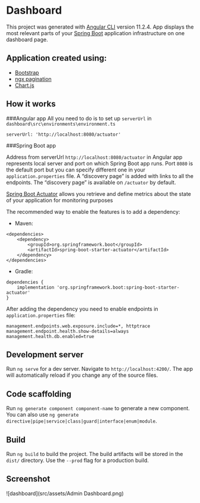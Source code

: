 # Dashboard

This project was generated with [Angular CLI](https://github.com/angular/angular-cli) version 11.2.4. 
App displays the most relevant parts of your [Spring Boot](http://projects.spring.io/spring-boot/) 
application infrastructure on one dashboard page.

## Application created using:

- [Bootstrap](https://ng-bootstrap.github.io/#/home)
- [ngx pagination](https://www.chartjs.org/)
- [Chart.js](https://projectlombok.org/download)

## How it works
###Angular app
All you need to do is to set up `serverUrl` in `dashboard\src\environments\environment.ts`

```shell
serverUrl: 'http://localhost:8080/actuator'
```

###Spring Boot app

Address from serverUrl `http://localhost:8080/actuator` in Angular app represents local server and port
on which Spring Boot app runs. Port `8080` is the default port but you can specify different one in your
`application.properties` file. A “discovery page” is added with links to all the endpoints. The “discovery page” 
is available on `/actuator` by default.

[Spring Boot Actuator](https://docs.spring.io/spring-boot/docs/current/reference/html/production-ready-features.html)
 allows you retrieve and define metrics about the state of your application for monitoring purposes
 
The recommended way to enable the features is to add a dependency:

* Maven:
```shell
<dependencies>
    <dependency>
        <groupId>org.springframework.boot</groupId>
        <artifactId>spring-boot-starter-actuator</artifactId>
    </dependency>
</dependencies>
```
* Gradle:
```shell
dependencies {
    implementation 'org.springframework.boot:spring-boot-starter-actuator'
}
```
After adding the dependency you need to enable endpoints in `application.properties` file:

```shell
management.endpoints.web.exposure.include=*, httptrace
management.endpoint.health.show-details=always
management.health.db.enabled=true
```

## Development server

Run `ng serve` for a dev server. Navigate to `http://localhost:4200/`. The app will automatically reload if you change any of the source files.

## Code scaffolding

Run `ng generate component component-name` to generate a new component. You can also use `ng generate directive|pipe|service|class|guard|interface|enum|module`.

## Build

Run `ng build` to build the project. The build artifacts will be stored in the `dist/` directory. Use the `--prod` flag for a production build.

## Screenshot
![dashboard](src/assets/Admin Dashboard.png)
